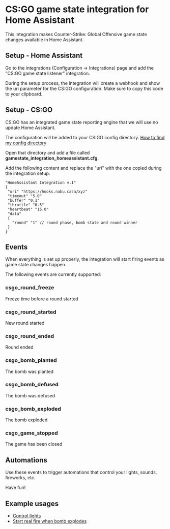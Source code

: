 # CS:GO game state integration for Home Assistant

This integration makes Counter-Strike: Global Offensive game state changes available in Home Assistant.

## Setup - Home Assistant

Go to the integrations (Configuration -> Integrations) page and add the "CS:GO game state listener" integration.

During the setup process, the integration will create a webhook and show the uri parameter for the CS:GO configuration. 
Make sure to copy this code to your clipboard.

## Setup - CS:GO

CS:GO has an integrated game state reporting engine that we will use no update Home Assistant.

The configuration will be added to your CS:GO config directory.
[How to find my config directory](https://developer.valvesoftware.com/wiki/Counter-Strike:_Global_Offensive_Game_State_Integration#Locating_CS:GO_Install_Directory)

Open that directory and add a file called **gamestate_integration_homeassistant.cfg**.

Add the following content and replace the "uri" with the one copied during the integration setup:

```
"HomeAssistant Integration v.1"
{
 "uri" "https://hooks.nabu.casa/xyz"
 "timeout" "5.0"
 "buffer" "0.1"
 "throttle" "0.5"
 "heartbeat" "15.0"
 "data"
 {
   "round" "1" // round phase, bomb state and round winner
 }
}
```

## Events

When everything is set up properly, the integration will start firing events as game state changes happen.

The following events are currently supported:

### csgo_round_freeze

Freeze time before a round started

### csgo_round_started

New round started

### csgo_round_ended

Round ended

### csgo_bomb_planted

The bomb was planted

### csgo_bomb_defused

The bomb was defused

### csgo_bomb_exploded

The bomb exploded

### csgo_game_stopped

The game has been closed

## Automations

Use these events to trigger automations that control your lights, sounds, fireworks, etc.

Have fun!

## Example usages

* [Control lights](https://www.youtube.com/watch?v=kEM54QmAMlw)
* [Start real fire when bomb explodes](https://automatedhome.party/2020/03/28/summoning-actual-fire-or-other-automations-when-the-bomb-goes-off-in-csgo-via-home-assistant/)
